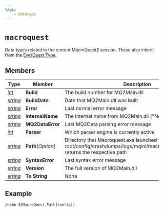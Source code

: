 ```yaml
---
tags:
    - datatype
---
```

# `macroquest`

Data types related to the current MacroQuest2 session.  These also inherit from the [EverQuest Type](datatype-everquest.md).

## Members

| **Type** | **Member** | **Description**  |
| --- | --- | --- |
| [_int_](datatype-int.md)           | **Build**         | The build number for MQ2Main.dll                                                                                                                  |
| [_string_](datatype-string.md)     | **BuildDate**     | Date that MQ2Main.dll was built                                                                                                                   |
| [_string_](datatype-string.md)     | **Error**         | Last normal error message                                                                                                                         |
| [_string_](datatype-string.md)     | **InternalName**  | The internal name from MQ2Main.dll ("Next")                                                                                                       |
| [_string_](datatype-string.md)     | **MQ2DataError**  | Last MQ2Data parsing error message                                                                                                                |
| [_int_](datatype-int.md)           | **Parser**        | Which parser engine is currently active                                                                                                           |
| [_string_](datatype-string.md)     | **Path**[_Option_] | Directory that Macroquest.exe launched from.  When passed root/config/crashdumps/logs/mqini/macros/plugins/resources, returns the respective path |
| [_string_](datatype-string.md)     | **SyntaxError**   | Last syntax error message                                                                                                                         |
| [_string_](datatype-string.md)     | **Version**       | The full version of MQ2Main.dll                                                                                                                   |
| [_string_](datatype-string.md)     | **To String**     | None                                                                                                                                              |

## Example

```
/echo ${MacroQuest.Path[config]}
```


